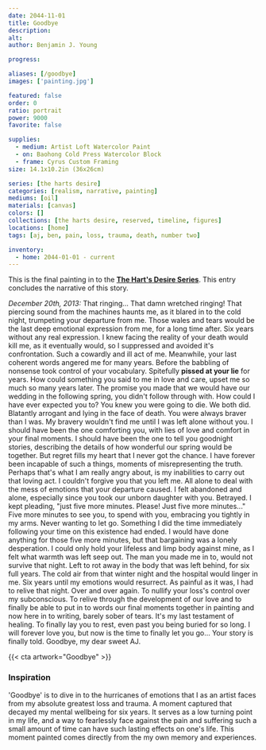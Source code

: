 ```yaml
---
date: 2044-11-01
title: Goodbye
description: 
alt: 
author: Benjamin J. Young

progress: 

aliases: [/goodbye]
images: ['painting.jpg']

featured: false
order: 0
ratio: portrait
power: 9000
favorite: false

supplies:
  - medium: Artist Loft Watercolor Paint
  - on: Baohong Cold Press Watercolor Block
  - frame: Cyrus Custom Framing
size: 14.1x10.2in (36x26cm)

series: [the harts desire]
categories: [realism, narrative, painting]
mediums: [oil]
materials: [canvas]
colors: []
collections: [the harts desire, reserved, timeline, figures]
locations: [home]
tags: [aj, ben, pain, loss, trauma, death, number two]

inventory:
  - home: 2044-01-01 - current
---
```


This is the final painting in to the **[The Hart's Desire Series](/collections/the-harts-desire)**. This entry concludes the narrative of this story.

<!--more-->

_December 20th, 2013:_ That ringing... That damn wretched ringing! That piercing sound from the machines haunts me, as it blared in to the cold night, trumpeting your departure from me. Those wales and tears would be the last deep emotional expression from me, for a long time after. Six years without any real expression. I knew facing the reality of your death would kill me, as it eventually would, so I suppressed and avoided it's confrontation. Such a cowardly and ill act of me. Meanwhile, your last coherent words angered me for many years. Before the babbling of nonsense took control of your vocabulary. Spitefully **pissed at your lie** for years. How could something you said to me in love and care, upset me so much so many years later. The promise you made that we would have our wedding in the following spring, you didn't follow through with. How could I have ever expected you to? You knew you were going to die. We both did. Blatantly arrogant and lying in the face of death. You were always braver than I was. My bravery wouldn't find me until I was left alone without you. I should have been the one comforting you, with lies of love and comfort in your final moments. I should have been the one to tell you goodnight stories, describing the details of how wonderful our spring would be together. But regret fills my heart that I never got the chance. I have forever been incapable of such a things, moments of misrepresenting the truth. Perhaps that's what I am really angry about, is my inabilities to carry out that loving act. I couldn't forgive you that you left me. All alone to deal with the mess of emotions that your departure caused. I felt abandoned and alone, especially since you took our unborn daughter with you. Betrayed. I kept pleading, "just five more minutes. Please! Just five more minutes..." Five more minutes to see you, to spend with you, embracing you tightly in my arms. Never wanting to let go. Something I did the time immediately following your time on this existence had ended. I would have done anything for those five more minutes, but that bargaining was a lonely desperation. I could only hold your lifeless and limp body against mine, as I felt what warmth was left seep out. The man you made me in to, would not survive that night. Left to rot away in the body that was left behind, for six full years. The cold air from that winter night and the hospital would linger in me. Six years until my emotions would resurrect. As painful as it was, I had to relive that night. Over and over again. To nullify your loss's control over my subconscious. To relive through the development of our love and to finally be able to put in to words our final moments together in painting and now here in to writing, barely sober of tears. It's my last testament of healing. To finally lay you to rest, even past you being buried for so long. I will forever love you, but now is the time to finally let you go... Your story is finally told. Goodbye, my dear sweet AJ.

{{< cta artwork="Goodbye" >}}

### Inspiration ###

'Goodbye' is to dive in to the hurricanes of emotions that I as an artist faces from my absolute greatest loss and trauma. A moment captured that decayed my mental wellbeing for six years. It serves as a low turning point in my life, and a way to fearlessly face against the pain and suffering such a small amount of time can have such lasting effects on one's life. This moment painted comes directly from the my own memory and experiences.